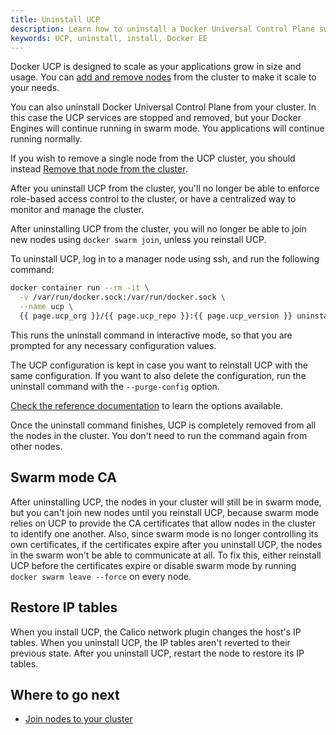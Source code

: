 ```yaml
---
title: Uninstall UCP
description: Learn how to uninstall a Docker Universal Control Plane swarm.
keywords: UCP, uninstall, install, Docker EE
---
```


Docker UCP is designed to scale as your applications grow in size and usage.
You can [add and remove nodes](../configure/scale-your-cluster.md) from the
cluster to make it scale to your needs.

You can also uninstall Docker Universal Control Plane from your cluster. In this
case the UCP services are stopped and removed, but your Docker Engines will
continue running in swarm mode. You applications will continue running normally.

If you wish to remove a single node from the UCP cluster, you should instead
[Remove that node from the cluster](../configure/scale-your-cluster.md).

After you uninstall UCP from the cluster, you'll no longer be able to enforce
role-based access control to the cluster, or have a centralized way to monitor
and manage the cluster.

After uninstalling UCP from the cluster, you will no longer be able to join new
nodes using `docker swarm join`, unless you reinstall UCP.

To uninstall UCP, log in to a manager node using ssh, and run the following
command:

```bash
docker container run --rm -it \
  -v /var/run/docker.sock:/var/run/docker.sock \
  --name ucp \
  {{ page.ucp_org }}/{{ page.ucp_repo }}:{{ page.ucp_version }} uninstall-ucp --interactive
```

This runs the uninstall command in interactive mode, so that you are prompted
for any necessary configuration values.

The UCP configuration is kept in case you want to reinstall UCP with the same
configuration. If you want to also delete the configuration, run the uninstall
command with the `--purge-config` option.

[Check the reference documentation](/reference/ucp/3.0/cli/index.md) to learn
the options available.

Once the uninstall command finishes, UCP is completely removed from all the
nodes in the cluster. You don't need to run the command again from other nodes.

## Swarm mode CA

After uninstalling UCP, the nodes in your cluster will still be in swarm mode,
but you can't join new nodes until you reinstall UCP, because swarm mode
relies on UCP to provide the CA certificates that allow nodes in the cluster
to identify one another. Also, since swarm mode is no longer controlling its
own certificates, if the certificates expire after you uninstall UCP, the nodes
in the swarm won't be able to communicate at all. To fix this, either reinstall
UCP before the certificates expire or disable swarm mode by running
`docker swarm leave --force` on every node.

## Restore IP tables

When you install UCP, the Calico network plugin changes the host's IP tables.
When you uninstall UCP, the IP tables aren't reverted to their previous state.
After you uninstall UCP, restart the node to restore its IP tables.

## Where to go next

- [Join nodes to your cluster](../configure/join-nodes.md)
